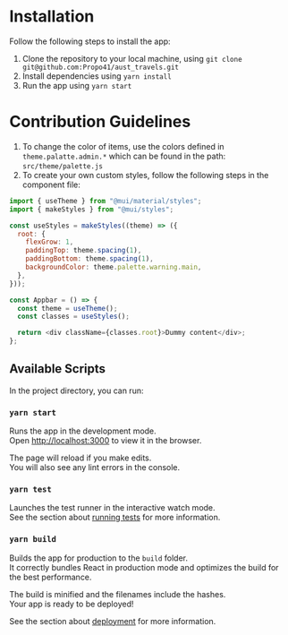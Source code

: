 # Installation

Follow the following steps to install the app:

1. Clone the repository to your local machine, using `git clone git@github.com:Propo41/aust_travels.git`
2. Install dependencies using `yarn install`
3. Run the app using `yarn start`

# Contribution Guidelines

1. To change the color of items, use the colors defined in `theme.palatte.admin.*` which can be found in the path: `src/theme/palette.js`
2. To create your own custom styles, follow the following steps in the component file:

```js
import { useTheme } from "@mui/material/styles";
import { makeStyles } from "@mui/styles";

const useStyles = makeStyles((theme) => ({
  root: {
    flexGrow: 1,
    paddingTop: theme.spacing(1),
    paddingBottom: theme.spacing(1),
    backgroundColor: theme.palette.warning.main,
  },
}));

const Appbar = () => {
  const theme = useTheme();
  const classes = useStyles();

  return <div className={classes.root}>Dummy content</div>;
};
```

## Available Scripts

In the project directory, you can run:

### `yarn start`

Runs the app in the development mode.\
Open [http://localhost:3000](http://localhost:3000) to view it in the browser.

The page will reload if you make edits.\
You will also see any lint errors in the console.

### `yarn test`

Launches the test runner in the interactive watch mode.\
See the section about [running tests](https://facebook.github.io/create-react-app/docs/running-tests) for more information.

### `yarn build`

Builds the app for production to the `build` folder.\
It correctly bundles React in production mode and optimizes the build for the best performance.

The build is minified and the filenames include the hashes.\
Your app is ready to be deployed!

See the section about [deployment](https://facebook.github.io/create-react-app/docs/deployment) for more information.
